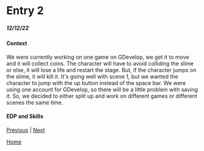 # Entry 2
##### 12/12/22

#### Context
We were currently working on one game on GDevelop, we get it to move and it will collect coins. The character will have to avoid colliding the slime or else, it will lose a life and restart the stage. But, if the character jumps on the slime, it will kill it. It's going well with scene 1, but we wanted the character to jump with the up button instead of the space bar. We were using one account for GDevelop, so there will be a little problem with saving it. So, we decided to either split up and work on different games or different scenes the same time.

#### EDP and Skills


[Previous](entry01.md) | [Next](entry03.md)

[Home](../README.md)
